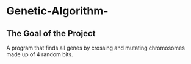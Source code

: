 # Genetic-Algorithm-

## The Goal of the Project
A program that finds all genes by crossing and mutating chromosomes made up of 4 random bits.

